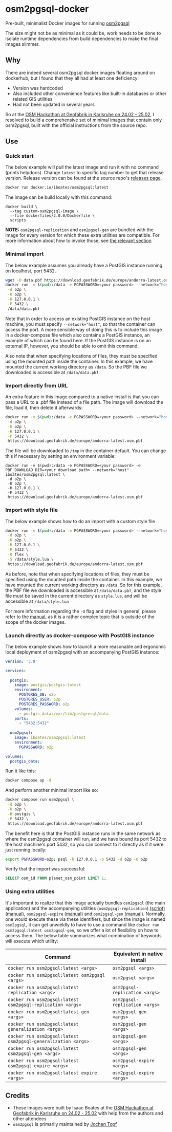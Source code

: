 # osm2pgsql-docker

Pre-built, minimalist Docker images for running [osm2pgsql](https://github.com/osm2pgsql-dev/osm2pgsql)

The size might not be as minimal as it could be, work needs to be done to isolate runtime dependencies from build
dependencies to make the final images slimmer.

## Why

There are indeed several osm2pgsql docker images floating around on dockerhub, but I found that they all had at least
one deficiency:

- Version was hardcoded
- Also included other convenience features like built-in databases or other related GIS utilities
- Had not been updated in several years

So at the [OSM Hackathon at Geofabrik in Karlsruhe on 24.02 - 25.02](https://wiki.openstreetmap.org/wiki/Karlsruhe_Hack_Weekend_February_2024),
I resolved to build a comprehensive set of minimal images that contain only osm2pgsql, built with the official
instructions from the source repo.

## Use

### Quick start

The below example will pull the latest image and run it with no command (prints helpdocs).
Change `latest` to specific tag number to get that release version. Release version can be
found at the source repo's [releases page](https://github.com/osm2pgsql-dev/osm2pgsql/releases).

```sh
docker run docker.io/iboates/osm2pgsql:latest
```

The image can be build locally with this command:

```shell
docker build \
  --tag custom-osm2pgsql-image \
  --file dockerfiles/2.0.0/Dockerfile \
  scripts
```

**NOTE:** `osm2pgsql-replication` and `osm2pgsql-gen` are bundled with the image for every version for which these extra
utilities are compatible. For more information about how to invoke those, see
[the relevant section](###Using-extra-utilities)

### Minimal import

The below example assumes you already have a PostGIS instance running on localhost, port 5432.

```sh
wget -O data.pbf https://download.geofabrik.de/europe/andorra-latest.osm.pbf
docker run -v $(pwd):/data -e PGPASSWORD=<your password> --network="host" iboates/osm2pgsql:latest \
 -d o2p \
 -U o2p \
 -H 127.0.0.1 \
 -P 5432 \
 /data/data.pbf
```

Note that in order to access an existing PostGIS instance on the host machine, you must specify `--network="host"`, so
that the container can access the port. A more sensible way of doing this is to include this image in a docker-compose
file which also contains a PostGIS instance, an example of which can be found here. If the PostGIS instance is on an
external IP, however, you should be able to omit this command.

Also note that when specifying locations of files, they must be specified using the mounted path inside the container.
In this example, we have mounted the current working directory as `/data`. So the PBF file we downloaded is accessible
at `/data/data.pbf`.

### Import directly from URL

An extra feature in this image compared to a native install is that you can pass a URL to a .pbf file instead of a file
path. The image will download the file, load it, then delete it afterwards:

```sh
docker run -v $(pwd):/data -e PGPASSWORD=<your password> --network="host" iboates/osm2pgsql:latest \
 -d o2p \
 -U o2p \
 -H 127.0.0.1 \
 -P 5432 \
 https://download.geofabrik.de/europe/andorra-latest.osm.pbf
```

The file will be downloaded to `/tmp` in the container default. You can change this if necessary by setting an
environment variable:

```
docker run -v $(pwd):/data -e PGPASSWORD=<your password> -e PBF_DOWNLOAD_DIR=<your download path> --network="host" iboates/osm2pgsql:latest \
 -d o2p \
 -U o2p \
 -H 127.0.0.1 \
 -P 5432 \
 https://download.geofabrik.de/europe/andorra-latest.osm.pbf
```

### Import with style file

The below example shows how to do an import with a custom style file

```sh
docker run -v $(pwd):/data -e PGPASSWORD=<your password> --network="host" iboates/osm2pgsql:latest \
 -d o2p \
 -U o2p \
 -H 127.0.0.1 \
 -P 5432 \
 -O flex \
 -S /data/style.lua \
 https://download.geofabrik.de/europe/andorra-latest.osm.pbf
```

As before, note that when specifying locations of files, they must be specified using the mounted path inside the
container. In this example, we have mounted the current working directory as `/data`. So for this example, the PBF file
we downloaded is accessible at `/data/data.pbf`, and the style file must be saved in the current directory as
`style.lua`, and will be accessible at `/data/style.lua`

For more information regarding the `-O` flag and styles in general, please refer to the [manual](https://osm2pgsql.org/doc/manual.html#output-options),
as it is a rather complex topic that is outside of the scope of the docker images.

### Launch directly as docker-compose with PostGIS instance

The below example shows how to launch a more reasonable and ergonomic local deployment of osm2pgsql with an accompanying
PostGIS instance:

```yaml
version: '3.8'

services:
  
  postgis:
    image: postgis/postgis:latest
    environment:
      POSTGRES_DB: o2p
      POSTGRES_USER: o2p
      POSTGRES_PASSWORD: o2p
    volumes:
      - postgis_data:/var/lib/postgresql/data
    ports:
      - "5432:5432"
        
  osm2pgsql:
    image: iboates/osm2pgsql:latest
    environment:
      PGPASSWORD: o2p

volumes:
  postgis_data:
```

Run it like this:

```sh
docker compose up -d
```

And perform another minimal import like so:

```sh
docker compose run osm2pgsql \
 -d o2p \
 -U o2p \
 -H postgis \
 -P 5432 \
 https://download.geofabrik.de/europe/andorra-latest.osm.pbf
```

The benefit here is that the PostGIS instance runs in the same network as where the osm2pgsql container will run, and
we have bound its port 5432 to the host machine's port 5432, so you can connect to it directly as if it were just
running locally:

```sh
export PGPASSWORD=o2p; psql -h 127.0.0.1 -p 5432 -d o2p -U o2p
```

Verify that the import was successful:

```sql
SELECT osm_id FROM planet_osm_point LIMIT 1;
```

### Using extra utilities

It's important to realize that this image actually bundles `osm2pgsql` (the main application) and the
accompanying utilities (`osm2pgsql-replication`) [(script)](https://github.com/osm2pgsql-dev/osm2pgsql/blob/master/scripts/osm2pgsql-replication)
[(manual)](https://osm2pgsql.org/doc/man/osm2pgsql-replication-1.6.0.html), `osm2pgsql-expire` [(manual)](https://osm2pgsql.org/doc/manual.html#expire) and `osm2pgsql-gen` [(manual)](https://osm2pgsql.org/doc/manual.html#generalization). Normally, one
would execute these via these identifiers, but since the image is named `osm2pgsql`, it can get unwieldly to have to
use a command like `docker run osm2pgsql:latest osm2pgsql-gen`, so we offer a lot of flexibility on how to access them.
The below table summarizes what combination of keywords will execute which utility:

| **Command**                                                   | **Equivalent in native install**    |
|---------------------------------------------------------------|-------------------------------------|
| `docker run osm2pgsql:latest <args>`                          | `osm2pgsql <args>`                  |
| `docker run osm2pgsql:latest osm2pgsql <args>`                | `osm2pgsql <args>`                  |
| `docker run osm2pgsql:latest replication <args>`              | `osm2pgsql-replication <args>`      |
| `docker run osm2pgsql:latest osm2pgsql-replication <args>`    | `osm2pgsql-replication <args>`      |
| `docker run osm2pgsql:latest gen <args>`                      | `osm2pgsql-gen <args>`              |
| `docker run osm2pgsql:latest generalization <args>`           | `osm2pgsql-gen <args>`              |
| `docker run osm2pgsql:latest osm2pgsql-generalization <args>` | `osm2pgsql-gen <args>`              |
| `docker run osm2pgsql:latest osm2pgsql-gen <args>`            | `osm2pgsql-gen <args>`              |
| `docker run osm2pgsql:latest osm2pgsql-expire <args>`         | `osm2pgsql-expire <args>`           |
| `docker run osm2pgsql:latest expire <args>`                   | `osm2pgsql-expire <args>`           |

## Credits

* These images were built by Isaac Boates at the [OSM Hackathon at Geofabrik in Karlsruhe on 24.02 - 25.02](https://wiki.openstreetmap.org/wiki/Karlsruhe_Hack_Weekend_February_2024)
with help from the authors and other attendees
* `osm2pgsql` is primarily maintained by [Jochen Topf](https://www.jochentopf.com/de/)